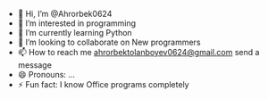 - 👋 Hi, I’m @Ahrorbek0624
- 👀 I’m interested in programming
- 🌱 I’m currently learning Python
- 💞️ I’m looking to collaborate on New programmers
- 📫 How to reach me ahrorbektolanboyev0624@gmail.com send a message
- 😄 Pronouns: ...
- ⚡ Fun fact: I know Office programs completely

<!---
Ahrorbek0624/Ahrorbek0624 is a ✨ special ✨ repository because its `README.md` (this file) appears on your GitHub profile.
You can click the Preview link to take a look at your changes.
--->
